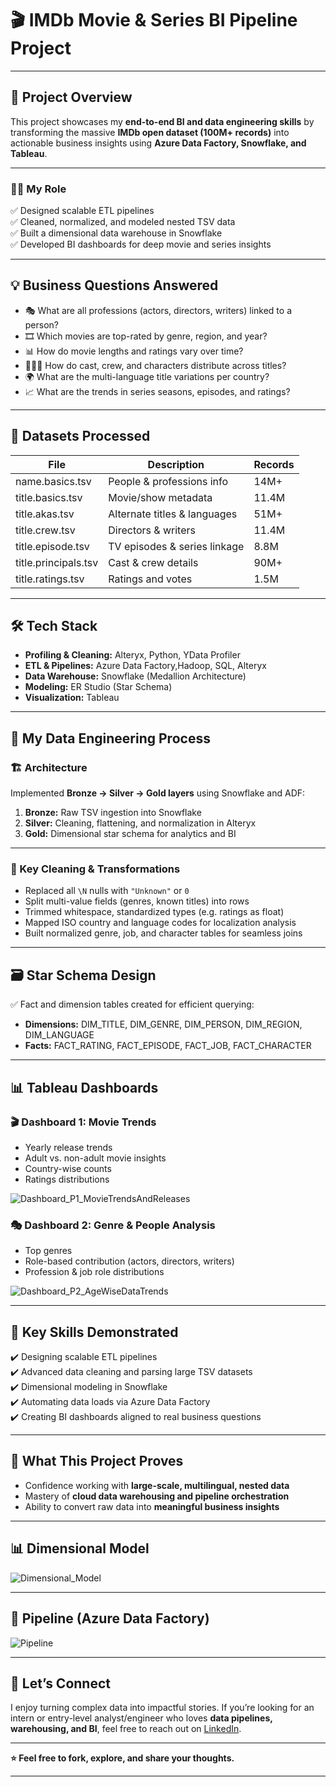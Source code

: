 
# 🎬 IMDb Movie & Series BI Pipeline Project

---

## 📝 Project Overview

This project showcases my **end-to-end BI and data engineering skills** by transforming the massive **IMDb open dataset (100M+ records)** into actionable business insights using **Azure Data Factory, Snowflake, and Tableau**.

---

### 👨‍💻 My Role

✅ Designed scalable ETL pipelines  
✅ Cleaned, normalized, and modeled nested TSV data  
✅ Built a dimensional data warehouse in Snowflake  
✅ Developed BI dashboards for deep movie and series insights

---

## 💡 Business Questions Answered

- 🎭 What are all professions (actors, directors, writers) linked to a person?  
- 🎞️ Which movies are top-rated by genre, region, and year?  
- 📊 How do movie lengths and ratings vary over time?  
- 🧑‍🤝‍🧑 How do cast, crew, and characters distribute across titles?  
- 🌍 What are the multi-language title variations per country?  
- 📈 What are the trends in series seasons, episodes, and ratings?

---

## 📂 Datasets Processed

| File                   | Description                     | Records   |
|------------------------|---------------------------------|-----------|
| name.basics.tsv        | People & professions info       | 14M+      |
| title.basics.tsv       | Movie/show metadata             | 11.4M     |
| title.akas.tsv         | Alternate titles & languages    | 51M+      |
| title.crew.tsv         | Directors & writers             | 11.4M     |
| title.episode.tsv      | TV episodes & series linkage    | 8.8M      |
| title.principals.tsv   | Cast & crew details             | 90M+      |
| title.ratings.tsv      | Ratings and votes               | 1.5M      |

---

## 🛠️ Tech Stack

- **Profiling & Cleaning:** Alteryx, Python, YData Profiler  
- **ETL & Pipelines:** Azure Data Factory,Hadoop, SQL, Alteryx  
- **Data Warehouse:** Snowflake (Medallion Architecture)  
- **Modeling:** ER Studio (Star Schema)  
- **Visualization:** Tableau

---

## 🔧 My Data Engineering Process

### 🏗️ Architecture

Implemented **Bronze → Silver → Gold layers** using Snowflake and ADF:

1. **Bronze:** Raw TSV ingestion into Snowflake  
2. **Silver:** Cleaning, flattening, and normalization in Alteryx  
3. **Gold:** Dimensional star schema for analytics and BI

---

### 🧹 Key Cleaning & Transformations

- Replaced all `\N` nulls with `"Unknown"` or `0`  
- Split multi-value fields (genres, known titles) into rows  
- Trimmed whitespace, standardized types (e.g. ratings as float)  
- Mapped ISO country and language codes for localization analysis  
- Built normalized genre, job, and character tables for seamless joins

---

## 🗃️ Star Schema Design

✅ Fact and dimension tables created for efficient querying:

- **Dimensions:** DIM_TITLE, DIM_GENRE, DIM_PERSON, DIM_REGION, DIM_LANGUAGE  
- **Facts:** FACT_RATING, FACT_EPISODE, FACT_JOB, FACT_CHARACTER

---

## 📊 Tableau Dashboards

### 🎬 Dashboard 1: Movie Trends

- Yearly release trends  
- Adult vs. non-adult movie insights  
- Country-wise counts  
- Ratings distributions

![Dashboard_P1_MovieTrendsAndReleases](https://github.com/user-attachments/assets/83e9400f-4f64-4136-a217-f12e472ab7b0)

### 🎭 Dashboard 2: Genre & People Analysis

- Top genres  
- Role-based contribution (actors, directors, writers)  
- Profession & job role distributions

![Dashboard_P2_AgeWiseDataTrends](https://github.com/user-attachments/assets/7ec86fb6-526b-4587-a6be-f6e00703e370)

---

## 💼 Key Skills Demonstrated

✔️ Designing scalable ETL pipelines  
✔️ Advanced data cleaning and parsing large TSV datasets  
✔️ Dimensional modeling in Snowflake  
✔️ Automating data loads via Azure Data Factory  
✔️ Creating BI dashboards aligned to real business questions

---

## 🎯 What This Project Proves

- Confidence working with **large-scale, multilingual, nested data**  
- Mastery of **cloud data warehousing and pipeline orchestration**  
- Ability to convert raw data into **meaningful business insights**

---

## 📊 Dimensional Model

![Dimensional_Model](https://github.com/user-attachments/assets/fc7f9737-c2a7-4d58-b08e-95777d39295f)

---

## 🔄 Pipeline (Azure Data Factory)

![Pipeline](https://github.com/user-attachments/assets/2af68739-f7fd-4c4e-a9f1-e5c971e07a62)

---

## 🤝 Let’s Connect

I enjoy turning complex data into impactful stories. If you’re looking for an intern or entry-level analyst/engineer who loves **data pipelines, warehousing, and BI**, feel free to reach out on [LinkedIn](https://www.linkedin.com/in/deepthiramesh23/).

---

**⭐ Feel free to fork, explore, and share your thoughts.**

---
